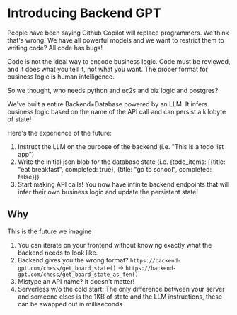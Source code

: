 # Introducing Backend GPT
People have been saying Github Copilot will replace programmers. We think that's wrong. We have all powerful models and we want to restrict them to writing code? All code has bugs!

Code is not the ideal way to encode business logic. Code must be reviewed, and it does what you tell it, not what you want. The proper format for business logic is human intelligence.

So we thought, who needs python and ec2s and biz logic and postgres?

We've built a entire Backend+Database powered by an LLM. It infers business logic based on the name of the API call and can persist a kilobyte of state!

Here's the experience of the future:
1. Instruct the LLM on the purpose of the backend (i.e. "This is a todo list app")
2. Write the initial json blob for the database state (i.e. {todo_items: [{title: "eat breakfast", completed: true}, {title: "go to school", completed: false}]}
3. Start making API calls! You now have infinite backend endpoints that will infer their own business logic and update the persistent state!

## Why
This is the future we imagine
1. You can iterate on your frontend without knowing exactly what the backend needs to look like.
2. Backend gives you the wrong format? `https://backend-gpt.com/chess/get_board_state()` -> `https://backend-gpt.com/chess/get_board_state_as_fen()`
3. Mistype an API name? It doesn't matter!
4. Serverless w/o the cold start: The only difference between your server and someone elses is the 1KB of state and the LLM instructions, these can be swapped out in milliseconds
